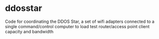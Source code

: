 # ddosstar
Code for coordinating the DDOS Star, a set of wifi adapters connected to a single command/control computer to load test router/access point client capacity and bandwidth
